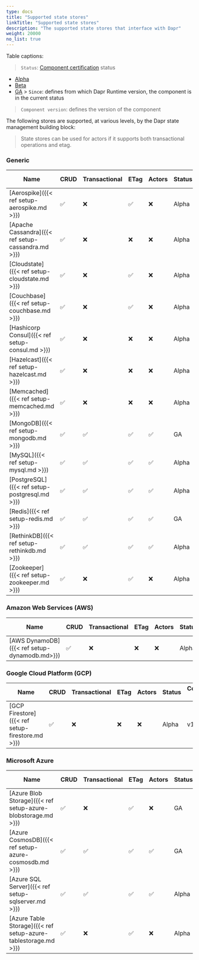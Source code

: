 ```yaml
---
type: docs
title: "Supported state stores"
linkTitle: "Supported state stores"
description: "The supported state stores that interface with Dapr"
weight: 20000
no_list: true
---
```


Table captions:

> `Status`: [Component certification]({{X39X}}) status
  - [Alpha]({{X28X}})
  - [Beta]({{X30X}})
  - [GA]({{X32X}}) > `Since`: defines from which Dapr Runtime version, the component is in the current status

> `Component version`: defines the version of the component


The following stores are supported, at various levels, by the Dapr state management building block:

> State stores can be used for actors if it supports both transactional operations and etag.

### Generic

| Name                                               | CRUD | Transactional | ETag | Actors | Status | Component version | Since |
| -------------------------------------------------- | ---- | ------------- | ---- | ------ | ------ | ----------------- | ----- |
| [Aerospike]({{< ref setup-aerospike.md >}})        | ✅    | ❌             | ✅    | ❌      | Alpha  | v1                | 1.0   |
| [Apache Cassandra]({{< ref setup-cassandra.md >}}) | ✅    | ❌             | ❌    | ❌      | Alpha  | v1                | 1.0   |
| [Cloudstate]({{< ref setup-cloudstate.md >}})      | ✅    | ❌             | ✅    | ❌      | Alpha  | v1                | 1.0   |
| [Couchbase]({{< ref setup-couchbase.md >}})        | ✅    | ❌             | ✅    | ❌      | Alpha  | v1                | 1.0   |
| [Hashicorp Consul]({{< ref setup-consul.md >}})    | ✅    | ❌             | ❌    | ❌      | Alpha  | v1                | 1.0   |
| [Hazelcast]({{< ref setup-hazelcast.md >}})        | ✅    | ❌             | ❌    | ❌      | Alpha  | v1                | 1.0   |
| [Memcached]({{< ref setup-memcached.md >}})        | ✅    | ❌             | ❌    | ❌      | Alpha  | v1                | 1.0   |
| [MongoDB]({{< ref setup-mongodb.md >}})            | ✅    | ✅             | ✅    | ✅      | GA     | v1                | 1.0   |
| [MySQL]({{< ref setup-mysql.md >}})                | ✅    | ✅             | ✅    | ✅      | Alpha  | v1                | 1.0   |
| [PostgreSQL]({{< ref setup-postgresql.md >}})      | ✅    | ✅             | ✅    | ✅      | Alpha  | v1                | 1.0   |
| [Redis]({{< ref setup-redis.md >}})                | ✅    | ✅             | ✅    | ✅      | GA     | v1                | 1.0   |
| [RethinkDB]({{< ref setup-rethinkdb.md >}})        | ✅    | ✅             | ✅    | ✅      | Alpha  | v1                | 1.0   |
| [Zookeeper]({{< ref setup-zookeeper.md >}})        | ✅    | ❌             | ✅    | ❌      | Alpha  | v1                | 1.0   |


### Amazon Web Services (AWS)
| Name                                         | CRUD | Transactional | ETag | Actors | Status | Component version | Since |
| -------------------------------------------- | ---- | ------------- | ---- | ------ | ------ | ----------------- | ----- |
| [AWS DynamoDB]({{< ref setup-dynamodb.md>}}) | ✅    | ❌             | ❌    | ❌      | Alpha  | v1                | 1.0   |

### Google Cloud Platform (GCP)
| Name                                            | CRUD | Transactional | ETag | Actors | Status | Component version | Since |
| ----------------------------------------------- | ---- | ------------- | ---- | ------ | ------ | ----------------- | ----- |
| [GCP Firestore]({{< ref setup-firestore.md >}}) | ✅    | ❌             | ❌    | ❌      | Alpha  | v1                | 1.0   |

### Microsoft Azure

| Name                                                           | CRUD | Transactional | ETag | Actors | Status | Component version | Since |
| -------------------------------------------------------------- | ---- | ------------- | ---- | ------ | ------ | ----------------- | ----- |
| [Azure Blob Storage]({{< ref setup-azure-blobstorage.md >}})   | ✅    | ❌             | ✅    | ❌      | GA     | v1                | 1.0   |
| [Azure CosmosDB]({{< ref setup-azure-cosmosdb.md >}})          | ✅    | ✅             | ✅    | ✅      | GA     | v1                | 1.0   |
| [Azure SQL Server]({{< ref setup-sqlserver.md >}})             | ✅    | ✅             | ✅    | ✅      | Alpha  | v1                | 1.0   |
| [Azure Table Storage]({{< ref setup-azure-tablestorage.md >}}) | ✅    | ❌             | ✅    | ❌      | Alpha  | v1                | 1.0   |
